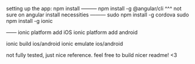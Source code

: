 setting up the app:
npm install
———
npm install -g @angular/cli
^^^ not sure on angular install necessities
———
sudo npm install -g cordova
sudo npm install -g ionic


——
ionic platform add iOS
ionic platform add android

ionic build ios/android
ionic emulate ios/android



not fully tested, just nice reference. feel free to build nicer readme! <3
